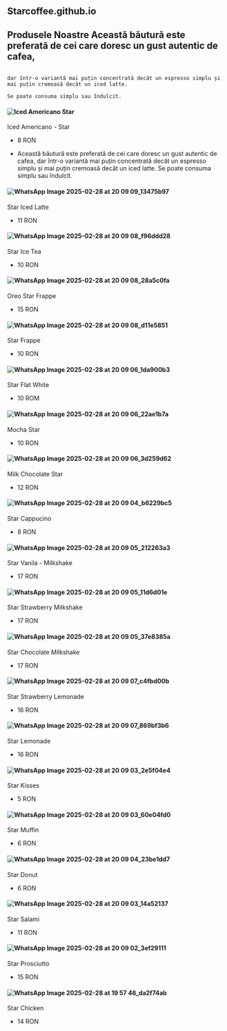 ## Starcoffee.github.io

## Produsele Noastre                                                                                                                                       Această băutură este preferată de cei care doresc un gust autentic de cafea,
                                                                                                                                                           dar într-o variantă mai puțin concentrată decât un espresso simplu și mai puțin cremoasă decât un iced latte.
                                                                                                                                                           Se poate consuma simplu sau îndulcit.
   

#### ![Iced Americano Star](https://github.com/user-attachments/assets/8ccb18f1-68e0-483c-a30b-059f7d91c90f) 
Iced Americano - Star
  - 8 RON

  - Această băutură este preferată de cei care doresc un gust autentic de cafea,
   dar într-o variantă mai puțin concentrată decât un espresso simplu și mai puțin cremoasă decât un iced latte.
   Se poate consuma simplu sau îndulcit.

#### ![WhatsApp Image 2025-02-28 at 20 09 09_13475b97](https://github.com/user-attachments/assets/bb0f5bd4-5d6c-45e8-b447-f2ba16e403a4)
Star Iced Latte
  - 11 RON

#### ![WhatsApp Image 2025-02-28 at 20 09 08_f96ddd28](https://github.com/user-attachments/assets/d390428e-3efd-46b2-b927-c755cb664168)
Star Ice Tea
  - 10 RON

#### ![WhatsApp Image 2025-02-28 at 20 09 08_28a5c0fa](https://github.com/user-attachments/assets/1c5bea30-3d2f-4889-a5a1-8d754b0f4c5d)
Oreo Star Frappe
  - 15 RON

#### ![WhatsApp Image 2025-02-28 at 20 09 08_d11e5851](https://github.com/user-attachments/assets/fc1594d4-4260-4be3-9078-4554d22fe95c)
Star Frappe
  - 10 RON

#### ![WhatsApp Image 2025-02-28 at 20 09 06_1da900b3](https://github.com/user-attachments/assets/66e9f041-ffb5-4f9e-9831-eed66b349702)
Star Flat White
  - 10 ROM
    
#### ![WhatsApp Image 2025-02-28 at 20 09 06_22ae1b7a](https://github.com/user-attachments/assets/7e5199bc-e8d5-4ed2-b8be-cb1dd54be67f)
Mocha Star
  - 10 RON

#### ![WhatsApp Image 2025-02-28 at 20 09 06_3d259d62](https://github.com/user-attachments/assets/e01c0cd0-c28e-438c-9b8a-cd29bf11b4f6)
Milk Chocolate Star
  - 12 RON

#### ![WhatsApp Image 2025-02-28 at 20 09 04_b6229bc5](https://github.com/user-attachments/assets/0a48cd0f-38c1-4714-82c9-c84599a5c9ed)
Star Cappucino
  - 8 RON

#### ![WhatsApp Image 2025-02-28 at 20 09 05_212263a3](https://github.com/user-attachments/assets/e02f9c5e-9c36-4945-a067-16e0b82862f8)
Star Vanila - Milkshake
  - 17 RON

#### ![WhatsApp Image 2025-02-28 at 20 09 05_11d6d01e](https://github.com/user-attachments/assets/af97ecda-16cb-41f8-8644-97f7872c3280)
Star Strawberry Milkshake
  - 17 RON

#### ![WhatsApp Image 2025-02-28 at 20 09 05_37e8385a](https://github.com/user-attachments/assets/1f3bf6b0-2cb3-488e-adbb-cf0ca0a0d58e)
Star Chocolate Milkshake
  - 17 RON

#### ![WhatsApp Image 2025-02-28 at 20 09 07_c4fbd00b](https://github.com/user-attachments/assets/2a25529c-7292-4353-a554-948cfa9e6524)
Star Strawberry Lemonade
  - 16 RON

#### ![WhatsApp Image 2025-02-28 at 20 09 07_869bf3b6](https://github.com/user-attachments/assets/c1aa2ba6-ff9a-4fc4-b8b1-ac4668e10597)
Star Lemonade
  - 16 RON

#### ![WhatsApp Image 2025-02-28 at 20 09 03_2e5f04e4](https://github.com/user-attachments/assets/a8134f35-50a3-44b7-abfb-741de74b9654)
Star Kisses
  - 5 RON

#### ![WhatsApp Image 2025-02-28 at 20 09 03_60e04fd0](https://github.com/user-attachments/assets/9fbcf41f-4612-4ce1-90de-5ad1a4bb55a9)
Star Muffin
  - 6 RON
    
#### ![WhatsApp Image 2025-02-28 at 20 09 04_23be1dd7](https://github.com/user-attachments/assets/d03c0279-9558-4ba7-8bc7-618e5056928a)
Star Donut
  - 6 RON
    
#### ![WhatsApp Image 2025-02-28 at 20 09 03_14a52137](https://github.com/user-attachments/assets/ea0c4640-2580-445e-976e-b0e58770277b)
Star Salami 
  - 11 RON
    
#### ![WhatsApp Image 2025-02-28 at 20 09 02_3ef29111](https://github.com/user-attachments/assets/ada211b9-1e81-41c2-9306-84d48b9a4b14)
Star Prosciutto
  - 15 RON

#### ![WhatsApp Image 2025-02-28 at 19 57 46_da2f74ab](https://github.com/user-attachments/assets/cfac51ed-4d2c-43fd-baad-deca2ffaf8e6)
Star Chicken
  - 14 RON

























      
